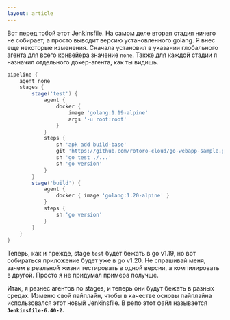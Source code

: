 ```yaml
---
layout: article
---
```

Вот перед тобой этот Jenkinsfile. На самом деле вторая стадия ничего не собирает, а просто выводит версию установленного golang. Я внес еще некоторые изменения. Сначала установил в указании глобального агента для всего конвейера значение `none`. Также для каждой стадии я назначил отдельного докер-агента, как ты видишь.

```groovy
pipeline {
    agent none
    stages {
        stage('test') {
            agent {
                docker { 
                    image 'golang:1.19-alpine' 
                    args '-u root:root'
                }
            }
            steps {
                sh 'apk add build-base'
                git 'https://github.com/rotoro-cloud/go-webapp-sample.git'
                sh 'go test ./...'
                sh 'go version'
            }
        }
        stage('build') {
            agent {
                docker { image 'golang:1.20-alpine' }
            }
            steps {
                sh 'go version'
            }
        }
    }
}
```

Теперь, как и прежде, stage `test` будет бежать в go v1.19, но вот собираться приложение будет уже в go v1.20. Не спрашивай меня, зачем в реальной жизни тестировать в одной версии, а компилировать в другой. Просто я не придумал примера получше.

Итак, я разнес агентов по stages, и теперь они будут бежать в разных средах. Изменю свой пайплайн, чтобы в качестве основы пайплайна использовался этот новый Jenkinsfile. В репо этот файл называется **`Jenkinsfile-6.40-2`.**
